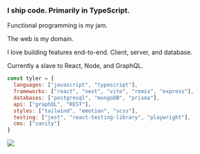### I ship code. Primarily in TypeScript.

Functional programming is my jam.

The web is my domain. 

I love building features end-to-end. Client, server, and database.

Currently a slave to React, Node, and GraphQL.

```javascript
const tyler = {
  languages: ["javascript", "typescript"],
  frameworks: ["react", "next", "vite", "remix", "express"],
  databases: ["postgresql", "mongoDB", "prisma"],
  api: ["graphQL", "REST"],
  styles: ["tailwind", "emotion", "scss"],
  testing: ["jest", "react-testing-library", "playwright"],
  cms: ["sanity"]
}
```

<a href="https://linkedin.com/in/tylerbrowndev/"><img src="https://img.shields.io/badge/LinkedIn-0077B5?style=for-the-badge&logo=linkedin&logoColor=white" /></a>
